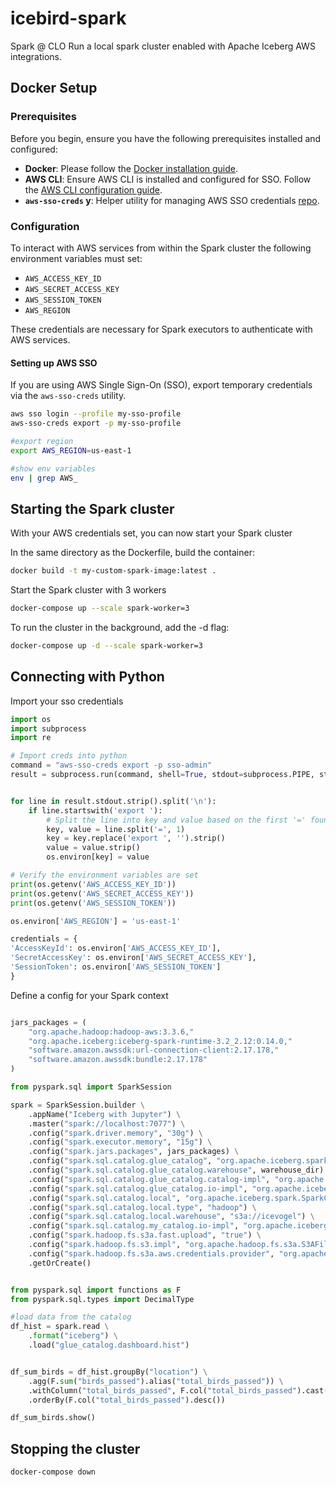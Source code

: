 # icebird-spark

Spark @ CLO
Run a local spark cluster enabled with Apache Iceberg AWS integrations.

## Docker Setup

### Prerequisites

Before you begin, ensure you have the following prerequisites installed and configured:

- **Docker**: Please follow the [Docker installation guide](https://docs.docker.com/get-docker/).
- **AWS CLI**: Ensure AWS CLI is installed and configured for SSO. Follow the [AWS CLI configuration guide](https://docs.aws.amazon.com/cli/latest/userguide/cli-configure-sso.html).
- **`aws-sso-creds` y**: Helper utility for managing AWS SSO credentials [repo](https://github.com/jaxxstorm/aws-sso-creds).

### Configuration

To interact with AWS services from within the Spark cluster the following environment variables must set:

- `AWS_ACCESS_KEY_ID`
- `AWS_SECRET_ACCESS_KEY`
- `AWS_SESSION_TOKEN`
- `AWS_REGION`

These credentials are necessary for Spark executors to authenticate with AWS services.

#### Setting up AWS SSO 

If you are using AWS Single Sign-On (SSO), export temporary credentials via the `aws-sso-creds` utility. 

```sh
aws sso login --profile my-sso-profile
aws-sso-creds export -p my-sso-profile

#export region
export AWS_REGION=us-east-1

#show env variables
env | grep AWS_
```

## Starting the Spark cluster

With your AWS credentials set, you can now start your Spark cluster


In the same directory as the Dockerfile, build the container:
```sh
docker build -t my-custom-spark-image:latest .
```
Start the Spark cluster with 3 workers
```sh
docker-compose up --scale spark-worker=3
```
To run the cluster in the background, add the -d flag:
```sh
docker-compose up -d --scale spark-worker=3
```

## Connecting with Python

Import your sso credentials

```python
import os
import subprocess
import re

# Import creds into python
command = "aws-sso-creds export -p sso-admin"
result = subprocess.run(command, shell=True, stdout=subprocess.PIPE, stderr=subprocess.PIPE, text=True)


for line in result.stdout.strip().split('\n'):
    if line.startswith('export '):
        # Split the line into key and value based on the first '=' found
        key, value = line.split('=', 1)
        key = key.replace('export ', '').strip()
        value = value.strip()
        os.environ[key] = value

# Verify the environment variables are set
print(os.getenv('AWS_ACCESS_KEY_ID'))
print(os.getenv('AWS_SECRET_ACCESS_KEY'))
print(os.getenv('AWS_SESSION_TOKEN'))

os.environ['AWS_REGION'] = 'us-east-1'

credentials = {
'AccessKeyId': os.environ['AWS_ACCESS_KEY_ID'],
'SecretAccessKey': os.environ['AWS_SECRET_ACCESS_KEY'],
'SessionToken': os.environ['AWS_SESSION_TOKEN']
}
```

Define a config for your Spark context

```python

jars_packages = (
    "org.apache.hadoop:hadoop-aws:3.3.6,"
    "org.apache.iceberg:iceberg-spark-runtime-3.2_2.12:0.14.0,"
    "software.amazon.awssdk:url-connection-client:2.17.178,"
    "software.amazon.awssdk:bundle:2.17.178"
)

from pyspark.sql import SparkSession

spark = SparkSession.builder \
    .appName("Iceberg with Jupyter") \
    .master("spark://localhost:7077") \
    .config("spark.driver.memory", "30g") \
    .config("spark.executor.memory", "15g") \
    .config("spark.jars.packages", jars_packages) \
    .config("spark.sql.catalog.glue_catalog", "org.apache.iceberg.spark.SparkCatalog") \
    .config("spark.sql.catalog.glue_catalog.warehouse", warehouse_dir) \
    .config("spark.sql.catalog.glue_catalog.catalog-impl", "org.apache.iceberg.aws.glue.GlueCatalog") \
    .config("spark.sql.catalog.glue_catalog.io-impl", "org.apache.iceberg.aws.s3.S3FileIO") \
    .config("spark.sql.catalog.local", "org.apache.iceberg.spark.SparkCatalog") \
    .config("spark.sql.catalog.local.type", "hadoop") \
    .config("spark.sql.catalog.local.warehouse", "s3a://icevogel") \
    .config("spark.sql.catalog.my_catalog.io-impl", "org.apache.iceberg.aws.s3.S3FileIO") \
    .config("spark.hadoop.fs.s3a.fast.upload", "true") \
    .config("spark.hadoop.fs.s3.impl", "org.apache.hadoop.fs.s3a.S3AFileSystem") \
    .config("spark.hadoop.fs.s3a.aws.credentials.provider", "org.apache.hadoop.fs.s3a.TemporaryAWSCredentialsProvider") \
    .getOrCreate()


from pyspark.sql import functions as F
from pyspark.sql.types import DecimalType

#load data from the catalog
df_hist = spark.read \
    .format("iceberg") \
    .load("glue_catalog.dashboard.hist")


df_sum_birds = df_hist.groupBy("location") \
    .agg(F.sum("birds_passed").alias("total_birds_passed")) \
    .withColumn("total_birds_passed", F.col("total_birds_passed").cast(DecimalType(18, 2))) \
    .orderBy(F.col("total_birds_passed").desc())

df_sum_birds.show()
```



## Stopping the cluster

```sh
docker-compose down
```